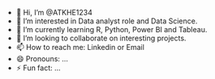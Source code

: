 - 👋 Hi, I’m @ATKHE1234
- 👀 I’m interested in Data analyst role and Data Science. 
- 🌱 I’m currently learning R, Python, Power BI and Tableau.
- 💞️ I’m looking to collaborate on interesting projects. 
- 📫 How to reach me: Linkedin or Email
- 😄 Pronouns: ...
- ⚡ Fun fact: ...

<!---
ATKHE1234/ATKHE1234 is a ✨ special ✨ repository because its `README.md` (this file) appears on your GitHub profile.
You can click the Preview link to take a look at your changes.
--->
